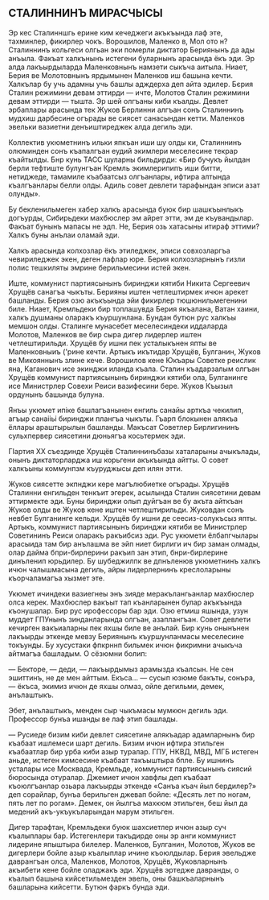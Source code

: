 ## СТАЛИННИНЪ МИРАСЧЫСЫ

Эр кес Сталинншгь ерине ким кечеджеги акъкъында лаф эте, тахминлер, фикирлер чокъ.
Ворошилов, Маленко в, Мол ото н?
Сталиннинъ кольгеси олгьан эки померли диктатор Бериянынъ да ады анъыла.
Факъат халкънынъ истегени буларнынъ арасында ёкъ эди.
Эр алда лакъырдыларда Маленковнынъ намзети сыкъча аитыла.
Ниает, Берия ве Молотовнынъ ярдымынен Маленков иш башына кечти.
Халкълар бу учь адамны учь башлы адждерха деп айта эдилер.
Бєрия Сталин режимини девам эттирди — ичте, Молотов Сталин режимини девам эттирди — тышта.
Эр шей олгъаны киби къалды.
Девлет эрбаплары арасында тек Жуков Берлинни алгъан сонъ Сталиннинъ мудхиш дарбесине огърады ве сиясет санасындан кетти.
Маленков эвельки вазиетни денъиштиреджек алда дегиль эди.

Коллектив укюметнинъ ильки япкъан иши шу олды ки, Сталиннинъ олюминден сонъ къапалгъан еудий экимлери меселесине текрар къайтылды.
Бнр кунь ТАСС шуларны бильдирди: «Бир бучукъ йылдан берли тефтиште булунгъан Кремль экимлерипипъ иши битти, нетиджеде, тамамиле къабаатсыз олгъанлары, ифтира алтында къалгъанлары белли олды.
Адиль совет девлети тарафындан эписи азат олунды».

Бу бекленильмеген хабер халкъ арасында буюк бир шашкъынлыкъ догъурды, Сибирьдеки махбюслер эм айрет этти, эм де къувандылар.
Факъат бунынъ мапасы не эдп.
Не, Берия озь хатасыны итираф эттими?
Халкъ буны анълаи оламай эди.

Халкъ арасында колхозлар ёкъ этиледжек, эписи совхозларгъа чевириледжек экен, деген лафлар юре.
Берия колхозларнынъ гизли полис тешкиляты эмрине берильмесини истей экен.

Иште, коммунист партиясынынъ биринджи кятиби Никита Сергеевич Хрущёв санагъа чыкъты.
Берияны иштен четлештирмек ичюн арекет башланды.
Берия озю акъкъында эйи фикирлер тюшюнильмегенини биле.
Ниает, Кремльдеки бир топлашувда Берия якъалана, Ватан хаини, халкъ душманы оларакъ къуршунлана.
Бундан бутюн рус халкъы мемшон олды.
Сталинге мунасебет меселесиндеки иддаларда Молотов, Маленков ве бир сыра дигер лидерлер иштен четлештирильди.
Хрущёв бу ишни пек усталыкънен япты ве Маленковныиъ ('рине кечти.
Артыкъ икътидар Хрущёв, Булганин, Жуков ве Микояннынъ злине кече.
Ворошилов кене Юкъары Советке реислик яна, Каганович исе экинджи иланда къала.
Сталин къадарзалым олгъан Хрущёв коммунист партиясынынъ биринджи кятиби ола, Булганинге исе Министрлер Совехи Реиси вазифесини бере.
Жуков Къызыл ордунынъ башында булуна.

Янъы укюмет ипіке башлагъанынен енгиль санайы арткъа чекилип, агъыр санаііьі биринджи плангъа чыкъты.
Гъарп блокынен алякъа ёллары араштырылын башланды.
Макъсат Советлер Бирлигининъ сульхпервер сиясетини дюньягъа косьтермек эди.

ГІартия XX съездинде Хрущёв Сталиннинъбазы хаталарыны ачыкълады, онынъ диктаторларджа иш корьгени акъкъында айтты.
О совет халкъыны коммунпзм къуруджысы деп илян этти.

Жуков сиясетте экпнджи кере магълюбиетке огърады.
Хрущёв Сталинни енгильден тенкъит эгерек, асылында Сталин сиясетини девам эттирмекте эди.
Буны биринджи олып дуйгъан ве бу акъта айткъан Жуков олды ве Жуков кене иштен четлештирильди.
Жуковдан сонъ невбет Булганинге кельди.
Хрущёв бу ишни де сеесиз-солукъсыз япты.
Артыкъ, коммунист партиясынынъ биринджи кятиби ве Министрлер Советининъ Реиси оларакъ ракъибсиз эди.
Рус укюмети ёлбапгчылары арасыида там бир анълашма ве эйп ниет бирлиги ич бир заман олмады, олар дайма бпри-бирлерини ракъип зан этип, бнри-бирлерине динъленип юрьдилер.
Бу шубеджилпк ве дпнъленюв укюметнинъ халкъ ичюн чалышмасына дегиль, айры лидерлернинъ креслоларыны къорчаламагъа хызмет эте.

Укюмет ичиндеки вазиегнеы энъ зияде меракълангьанлар махбюслер олса керек.
Махбюслер вакъыт тап къанларынен булар акъкъында къонушалар.
Бир рус ирофессоры бар эди.
Озю етмиш яшында, узун муддет ГПУнынъ зинданларында олгъан, азаплангъан.
Совет девлети кечирген вакъиаларны пек яхшы биле ве анълай.
Бир кунь онынънен лакъырды эткенде мевзу Бериянынъ къуршунланмасы меселесине токъунды.
Бу хусустаки фпкрннп бильмек ичюн фикримни ачыкъча айтмагъа башладым.
О сёзюмни болип:

— Бекторе, — деди, — лакъырдымыз арамызда къалсын.
Не сен эшиттинъ, не де мен айттым.
Екъса... — сусып юзюме бакъты, сонъра, — ёкъса, экимиз ичюн де яхшы олмаз, ойле дегильми, демек, анълаштыкъ.

Эбет, анълаштыкъ, менден сыр чыкъмасы мумкюн дегиль эди.
Профессор бунъа ишанды ве лаф этип башлады.

— Русиеде бизим киби девлет сиясетине алякъадар адамларнынъ бир къабаат ишлемеси шарт дегиль.
Бизим ичюн ифтира этильген къабаатлар бир урба киби азыр туралар.
ГПУ, НКВД, МВД, МГБ истеген аньде, истеген кимсесине къабаат такъыштыра бпле.
Бу ишнинъ усталары исе Москвада, Кремльде, коммунист партиясынынъ сиясий бюросында отуралар.
Джемиет ичюн хавфлы деп къабаат къоюлгъанлар озьара лакъырды эткенде «Санъа къач йыл бердилер?» деп сорайлар, бунъа берильген джевап бойле: «Десять лет по ногам, пять лет по рогам».
Демек, он йылгъа махкюм этильген, беш йыл да медений акъ-укъукъларындан марум этильген.

Дигер тарафтан, Кремльдеки буюк шахсиетлер ичюн азыр суч къалыплары бар.
Истегенлери такъдирде оны эр анги коммунист лидерине япыштыра билелер.
Маленков, Булганин, Молотов, Жуков ве дигерлери бойле азыр къалыплар ичине къоюлдылар.
Берия эвельдже даврангъан олса, Маленков, Молотов, Хрущёв, Жуковларнынъ акъибети кене бойле оладжакъ эди.
Хрущёв эртедже давранды, о къалып башына кийсетильмезден эвель, оны башкъаларнынъ башларына кийсетти.
Бутюн фаркъ бунда эди.
